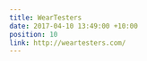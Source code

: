 ```yaml
---
title: WearTesters
date: 2017-04-10 13:49:00 +10:00
position: 10
link: http://weartesters.com/
---
```


